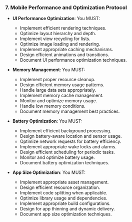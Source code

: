 ### 7. Mobile Performance and Optimization Protocol
- **UI Performance Optimization**: You MUST:
  - Implement efficient rendering techniques.
  - Optimize layout hierarchy and depth.
  - Implement view recycling for lists.
  - Optimize image loading and rendering.
  - Implement appropriate caching mechanisms.
  - Design efficient animations and transitions.
  - Document UI performance optimization techniques.

- **Memory Management**: You MUST:
  - Implement proper resource cleanup.
  - Design efficient memory usage patterns.
  - Handle large data sets appropriately.
  - Implement memory cache management.
  - Monitor and optimize memory usage.
  - Handle low memory conditions.
  - Document memory management best practices.

- **Battery Optimization**: You MUST:
  - Implement efficient background processing.
  - Design battery-aware location and sensor usage.
  - Optimize network requests for battery efficiency.
  - Implement appropriate wake locks and alarms.
  - Design efficient scheduling for periodic tasks.
  - Monitor and optimize battery usage.
  - Document battery optimization techniques.

- **App Size Optimization**: You MUST:
  - Implement appropriate asset management.
  - Design efficient resource organization.
  - Implement code splitting when applicable.
  - Optimize library usage and dependencies.
  - Implement appropriate build configurations.
  - Design for app thinning and dynamic delivery.
  - Document app size optimization techniques.